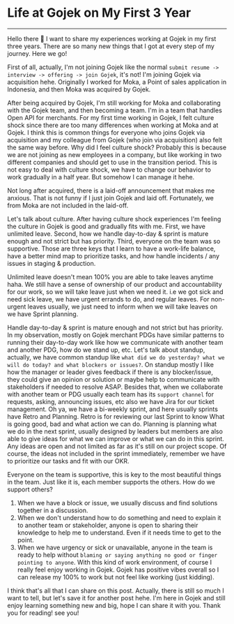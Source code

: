 # Life at Gojek on My First 3 Year
---

Hello there 👋 I want to share my experiences working at Gojek in my first three years. There are so many new things that I got at every step of my journey. Here we go!

First of all, actually, I'm not joining Gojek like the normal `submit resume -> interview -> offering -> join Gojek`, it's not! I'm joining Gojek via acquisition hehe. Originally I worked for Moka, a Point of sales application in Indonesia, and then Moka was acquired by Gojek.

After being acquired by Gojek, I'm still working for Moka and collaborating with the Gojek team, and then becoming a team. I'm in a team that handles Open API for merchants. For my first time working in Gojek, I felt culture shock since there are too many differences when working at Moka and at Gojek. I think this is common things for everyone who joins Gojek via acquisition and my colleague from Gojek (who join via acquisition) also felt the same way before. Why did I feel culture shock? Probably this is because we are not joining as new employees in a company, but like working in two different companies and should get to use in the transition period. This is not easy to deal with culture shock, we have to change our behavior to work gradually in a half year. But somehow I can manage it hehe.

Not long after acquired, there is a laid-off announcement that makes me anxious. That is not funny if I just join Gojek and laid off. Fortunately, we from Moka are not included in the laid-off.

Let's talk about culture. After having culture shock experiences I'm feeling the culture in Gojek is good and gradually fits with me. First, we have unlimited leave. Second, how we handle day-to-day & sprint is mature enough and not strict but has priority. Third, everyone on the team was so supportive. Those are three keys that I learn to have a work-life balance, have a better mind map to prioritize tasks, and how handle incidents / any issues in staging & production.

Unlimited leave doesn't mean 100% you are able to take leaves anytime haha. We still have a sense of ownership of our product and accountability for our work, so we will take leave just when we need it. i.e we got sick and need sick leave, we have urgent errands to do, and regular leaves. For non-urgent leaves usually, we just need to inform when we will take leaves on we have Sprint planning.

Handle day-to-day & sprint is mature enough and not strict but has priority. In my observation, mostly on Gojek merchant PDGs have similar patterns to running their day-to-day work like how we communicate with another team and another PDG, how do we stand up, etc. Let's talk about standup, actually, we have common standup like `what did we do yesterday? what we will do today? and what blockers or issues?`. On standup mostly I like how the manager or leader gives feedback if there is any blocker/issue, they could give an opinion or solution or maybe help to communicate with stakeholders if needed to resolve ASAP. Besides that, when we collaborate with another team or PDG usually each team has its `support channel` for requests, asking, announcing issues, etc also we have Jira for our ticket management. Oh ya, we have a bi-weekly sprint, and here usually sprints have Retro and Planning. Retro is for reviewing our last Sprint to know What is going good, bad and what action we can do. Planning is planning what we do in the next sprint, usually designed by leaders but members are also able to give ideas for what we can improve or what we can do in this sprint. Any ideas are open and not limited as far as it's still on our project scope. Of course, the ideas not included in the sprint immediately, remember we have to prioritize our tasks and fit with our OKR.

Everyone on the team is supportive, this is key to the most beautiful things in the team. Just like it is, each member supports the others. How do we support others?
1. When we have a block or issue, we usually discuss and find solutions together in a discussion.
2. When we don't understand how to do something and need to explain it to another team or stakeholder, anyone is open to sharing their knowledge to help me to understand. Even if it needs time to get to the point.
3. When we have urgency or sick or unavailable, anyone in the team is ready to help without `blaming or saying anything no good or finger pointing to anyone`.
With this kind of work environment, of course I really feel enjoy working in Gojek. Gojek has positive vibes overall so I can release my 100% to work but not feel like working (just kidding).


I think that's all that I can share on this post. Actually, there is still so much I want to tell, but let's save it for another post hehe. I'm here in Gojek and still enjoy learning something new and big, hope I can share it with you. Thank you for reading! see you!
